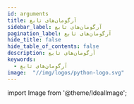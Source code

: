 ```yaml
---
id: arguments
title: آرگومان‌های تابع
sidebar_label: آرگومان‌های تابع
pagination_label: آرگومان‌های تابع
hide_title: false
hide_table_of_contents: false
description: آرگومان‌های تابع
keywords:
  - آرگومان‌های تابع
image:  "//img/logos/python-logo.svg"
---
```


import Image from '@theme/IdealImage';
